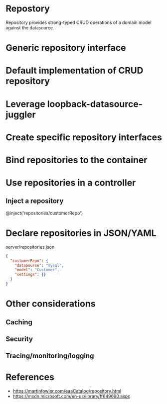 # Repostory

Repository provides strong-typed CRUD operations of a domain model against the datasource.

# Generic repository interface

# Default implementation of CRUD repository

# Leverage loopback-datasource-juggler

# Create specific repository interfaces

# Bind repositories to the container

# Use repositories in a controller

## Inject a repository

@inject('repositories/customerRepo')

# Declare repositories in JSON/YAML

server/repositories.json
```json
{
  "customerRepo": {
    "dataSource": "mysql",
    "model": "Customer",
    "settings": {}
  }
}
```

# Other considerations

## Caching
## Security
## Tracing/monitoring/logging

# References
- https://martinfowler.com/eaaCatalog/repository.html
- https://msdn.microsoft.com/en-us/library/ff649690.aspx


